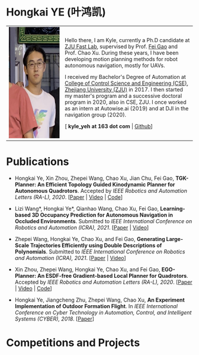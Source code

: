 # Hongkai YE (叶鸿凯)

<html>
  <table style="margin-left: auto; margin-right: auto;">
    <tr>
      <td width="30%">
        <img src="misc/me1.jpg" width = "195" height = "300"/>
      </td>
      <td>

Hello there, I am Kyle, currently a Ph.D candidate at [ZJU Fast Lab](http://www.kivact.com/), supervised by Prof. [Fei Gao](https://ustfei.com/) and Prof. Chao Xu. During these years, I have been developing motion planning methods for robot autonomous navigation, mostly for UAVs. 

I received my Bachelor's Degree of Automation at [College of Control Science and Engineering (CSE)](http://www.cse.zju.edu.cn/), [Zhejiang University (ZJU)](https://www.zju.edu.cn/english/) in 2017. I then started my master's program and a successive doctoral program in 2020, also in CSE, ZJU. I once worked as an intern at Autowise.ai (2019) and at DJI in the navigation group (2020).

[ __kyle_yeh at 163 dot com__ | [Github](https://github.com/kyleYehh)]
      </td>
    </tr>
  </table>
</html>


# Publications
* Hongkai Ye, Xin Zhou, Zhepei Wang, Chao Xu, Jian Chu, Fei Gao, __TGK-Planner: An Efficient Topology Guided Kinodynamic Planner for Autonomous Quadrotors__. Accepted by _IEEE Robotics and Automation Letters (RA-L), 2020_. 
[[Paper](https://arxiv.org/abs/2008.03468) | [Video](https://youtu.be/nNS0p8h5zAk) | [Code](https://github.com/ZJU-FAST-Lab/TGK-Planner)]


* Lizi Wang*, Hongkai Ye*, Qianhao Wang, Chao Xu, Fei Gao, __Learning-based 3D Occupancy Prediction for Autonomous Navigation in Occluded Environments__. Submitted to _IEEE International Conference on Robotics and Automation (ICRA), 2021_. 
[[Paper](https://arxiv.org/abs/2011.03981) | [Video](https://www.youtube.com/watch?v=Qb3ni_j0Dic)]


* Zhepei Wang, Hongkai Ye, Chao Xu, and Fei Gao, __Generating Large-Scale Trajectories Efficiently using Double Descriptions of Polynomials__. Submitted to _IEEE International Conference on Robotics and Automation (ICRA), 2021_. 
[[Paper](https://arxiv.org/abs/2011.02662) | [Video](https://www.youtube.com/watch?v=tA3fIyggH4I)]


* Xin Zhou, Zhepei Wang, Hongkai Ye, Chao Xu, and Fei Gao, __EGO-Planner: An ESDF-free Gradient-based Local Planner for Quadrotors__. Accepted by _IEEE Robotics and Automation Letters (RA-L), 2020_. 
[[Paper](https://arxiv.org/abs/2008.08835) | [Video](https://www.youtube.com/watch?v=UKoaGW7t7Dk&feature=youtu.be) | [Code](https://github.com/ZJU-FAST-Lab/ego-planner)]


* Hongkai Ye, Jiangcheng Zhu, Zhepei Wang, Chao Xu, __An Experiment Implementation of Outdoor Formation Flight__. In _IEEE International Conference on Cyber Technology in Automation, Control, and Intelligent Systems (CYBER), 2018_.
[[Paper](https://ieeexplore.ieee.org/document/8688312)]


# Competitions and Projects
